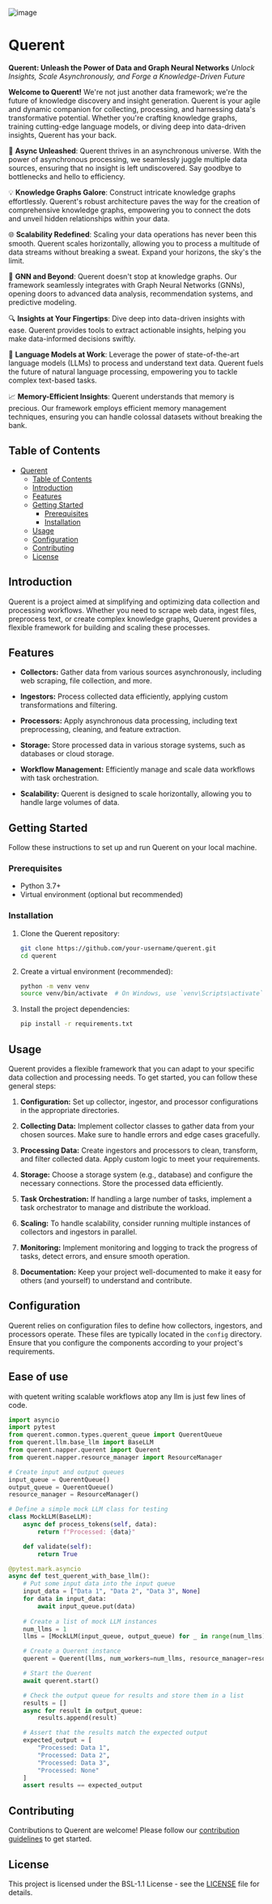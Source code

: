 
![image](https://github.com/Querent-ai/querent-ai/assets/61435908/9ea59cdc-9bad-4476-9367-c9901c560dd4)

# Querent

**Querent: Unleash the Power of Data and Graph Neural Networks**
*Unlock Insights, Scale Asynchronously, and Forge a Knowledge-Driven Future*

**Welcome to Querent!** We're not just another data framework; we're the future of knowledge discovery and insight generation. Querent is your agile and dynamic companion for collecting, processing, and harnessing data's transformative potential. Whether you're crafting knowledge graphs, training cutting-edge language models, or diving deep into data-driven insights, Querent has your back.

🚀 **Async Unleashed**: Querent thrives in an asynchronous universe. With the power of asynchronous processing, we seamlessly juggle multiple data sources, ensuring that no insight is left undiscovered. Say goodbye to bottlenecks and hello to efficiency.

💡 **Knowledge Graphs Galore**: Construct intricate knowledge graphs effortlessly. Querent's robust architecture paves the way for the creation of comprehensive knowledge graphs, empowering you to connect the dots and unveil hidden relationships within your data.

🌐 **Scalability Redefined**: Scaling your data operations has never been this smooth. Querent scales horizontally, allowing you to process a multitude of data streams without breaking a sweat. Expand your horizons, the sky's the limit.

🔬 **GNN and Beyond**: Querent doesn't stop at knowledge graphs. Our framework seamlessly integrates with Graph Neural Networks (GNNs), opening doors to advanced data analysis, recommendation systems, and predictive modeling.

🔍 **Insights at Your Fingertips**: Dive deep into data-driven insights with ease. Querent provides tools to extract actionable insights, helping you make data-informed decisions swiftly.

🧠 **Language Models at Work**: Leverage the power of state-of-the-art language models (LLMs) to process and understand text data. Querent fuels the future of natural language processing, empowering you to tackle complex text-based tasks.

📈 **Memory-Efficient Insights**: Querent understands that memory is precious. Our framework employs efficient memory management techniques, ensuring you can handle colossal datasets without breaking the bank.

## Table of Contents

- [Querent](#querent)
  - [Table of Contents](#table-of-contents)
  - [Introduction](#introduction)
  - [Features](#features)
  - [Getting Started](#getting-started)
    - [Prerequisites](#prerequisites)
    - [Installation](#installation)
  - [Usage](#usage)
  - [Configuration](#configuration)
  - [Contributing](#contributing)
  - [License](#license)

## Introduction

Querent is a project aimed at simplifying and optimizing data collection and processing workflows. Whether you need to scrape web data, ingest files, preprocess text, or create complex knowledge graphs, Querent provides a flexible framework for building and scaling these processes.

## Features

- **Collectors:** Gather data from various sources asynchronously, including web scraping, file collection, and more.

- **Ingestors:** Process collected data efficiently, applying custom transformations and filtering.

- **Processors:** Apply asynchronous data processing, including text preprocessing, cleaning, and feature extraction.

- **Storage:** Store processed data in various storage systems, such as databases or cloud storage.

- **Workflow Management:** Efficiently manage and scale data workflows with task orchestration.

- **Scalability:** Querent is designed to scale horizontally, allowing you to handle large volumes of data.

## Getting Started

Follow these instructions to set up and run Querent on your local machine.

### Prerequisites

- Python 3.7+
- Virtual environment (optional but recommended)

### Installation

1. Clone the Querent repository:

   ```bash
   git clone https://github.com/your-username/querent.git
   cd querent
   ```

2. Create a virtual environment (recommended):

   ```bash
   python -m venv venv
   source venv/bin/activate  # On Windows, use `venv\Scripts\activate`
   ```

3. Install the project dependencies:

   ```bash
   pip install -r requirements.txt
   ```

## Usage

Querent provides a flexible framework that you can adapt to your specific data collection and processing needs. To get started, you can follow these general steps:

1. **Configuration:** Set up collector, ingestor, and processor configurations in the appropriate directories.

2. **Collecting Data:** Implement collector classes to gather data from your chosen sources. Make sure to handle errors and edge cases gracefully.

3. **Processing Data:** Create ingestors and processors to clean, transform, and filter collected data. Apply custom logic to meet your requirements.

4. **Storage:** Choose a storage system (e.g., database) and configure the necessary connections. Store the processed data efficiently.

5. **Task Orchestration:** If handling a large number of tasks, implement a task orchestrator to manage and distribute the workload.

6. **Scaling:** To handle scalability, consider running multiple instances of collectors and ingestors in parallel.

7. **Monitoring:** Implement monitoring and logging to track the progress of tasks, detect errors, and ensure smooth operation.

8. **Documentation:** Keep your project well-documented to make it easy for others (and yourself) to understand and contribute.

## Configuration

Querent relies on configuration files to define how collectors, ingestors, and processors operate. These files are typically located in the `config` directory. Ensure that you configure the components according to your project's requirements.


## Ease of use
with quetent writing scalable workflows atop any llm is just few lines of code.

```python
import asyncio
import pytest
from querent.common.types.querent_queue import QuerentQueue
from querent.llm.base_llm import BaseLLM
from querent.napper.querent import Querent
from querent.napper.resource_manager import ResourceManager

# Create input and output queues
input_queue = QuerentQueue()
output_queue = QuerentQueue()
resource_manager = ResourceManager()

# Define a simple mock LLM class for testing
class MockLLM(BaseLLM):
    async def process_tokens(self, data):
        return f"Processed: {data}"

    def validate(self):
        return True

@pytest.mark.asyncio
async def test_querent_with_base_llm():
    # Put some input data into the input queue
    input_data = ["Data 1", "Data 2", "Data 3", None]
    for data in input_data:
        await input_queue.put(data)
    
    # Create a list of mock LLM instances
    num_llms = 1
    llms = [MockLLM(input_queue, output_queue) for _ in range(num_llms)]

    # Create a Querent instance
    querent = Querent(llms, num_workers=num_llms, resource_manager=resource_manager)

    # Start the Querent
    await querent.start()

    # Check the output queue for results and store them in a list
    results = []
    async for result in output_queue:
        results.append(result)

    # Assert that the results match the expected output
    expected_output = [
        "Processed: Data 1",
        "Processed: Data 2",
        "Processed: Data 3",
        "Processed: None"
    ]
    assert results == expected_output
```

## Contributing

Contributions to Querent are welcome! Please follow our [contribution guidelines](CONTRIBUTING.md) to get started.

## License

This project is licensed under the BSL-1.1 License - see the [LICENSE](LICENSE) file for details.
